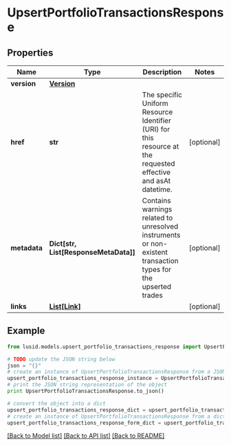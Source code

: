 # UpsertPortfolioTransactionsResponse


## Properties
Name | Type | Description | Notes
------------ | ------------- | ------------- | -------------
**version** | [**Version**](Version.md) |  | 
**href** | **str** | The specific Uniform Resource Identifier (URI) for this resource at the requested effective and asAt datetime. | [optional] 
**metadata** | **Dict[str, List[ResponseMetaData]]** | Contains warnings related to unresolved instruments or non-existent transaction types for the upserted trades | [optional] 
**links** | [**List[Link]**](Link.md) |  | [optional] 

## Example

```python
from lusid.models.upsert_portfolio_transactions_response import UpsertPortfolioTransactionsResponse

# TODO update the JSON string below
json = "{}"
# create an instance of UpsertPortfolioTransactionsResponse from a JSON string
upsert_portfolio_transactions_response_instance = UpsertPortfolioTransactionsResponse.from_json(json)
# print the JSON string representation of the object
print UpsertPortfolioTransactionsResponse.to_json()

# convert the object into a dict
upsert_portfolio_transactions_response_dict = upsert_portfolio_transactions_response_instance.to_dict()
# create an instance of UpsertPortfolioTransactionsResponse from a dict
upsert_portfolio_transactions_response_form_dict = upsert_portfolio_transactions_response.from_dict(upsert_portfolio_transactions_response_dict)
```
[[Back to Model list]](../README.md#documentation-for-models) [[Back to API list]](../README.md#documentation-for-api-endpoints) [[Back to README]](../README.md)


